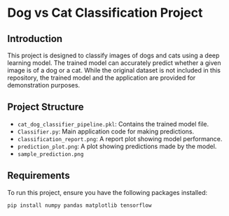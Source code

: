 # Dog vs Cat Classification Project

## Introduction

This project is designed to classify images of dogs and cats using a deep learning model. The trained model can accurately predict whether a given image is of a dog or a cat. While the original dataset is not included in this repository, the trained model and the application are provided for demonstration purposes.

## Project Structure

- `cat_dog_classifier_pipeline.pkl`: Contains the trained model file.
- `Classifier.py`: Main application code for making predictions.
- `classification_report.png`: A report plot showing model performance.
- `prediction_plot.png`: A plot showing predictions made by the model.
- `sample_prediction.png`

## Requirements

To run this project, ensure you have the following packages installed:

```bash
pip install numpy pandas matplotlib tensorflow

 
